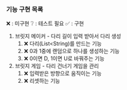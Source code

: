 ### 기능 구현 목록

❌ : 미구현
❔ : 테스트 필요
✅ : 구현

1. 브릿지 메이커 - 다리 길이 입력 받아서 다리 생성
    1. ❌ 다리(List<String)를 만드는 기능
    2. ❌ 0과 1중에 랜덤으로 하나를 생성하는 기능
    3. ❌ 0이면 D, 1이면 U로 바꿔주는 기능
2. 브릿지 게임 - 다리 건너기 게임을 관리
    1. ❌ 입력받은 방향으로 움직이는 기능
    2. ❌ 리셋하는 기능